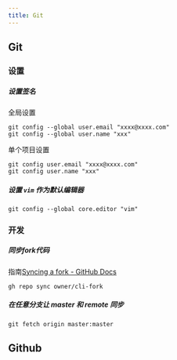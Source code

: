 ```yaml
---
title: Git
---
```

## Git
### 设置
##### 设置签名
全局设置
```shell
git config --global user.email "xxxx@xxxx.com"
git config --global user.name "xxx"
```
单个项目设置
```shell
git config user.email "xxxx@xxxx.com"
git config user.name "xxx"
```

##### 设置 `vim` 作为默认编辑器
```shell
git config --global core.editor "vim"
```
### 开发

##### 同步fork代码

指南[Syncing a fork - GitHub Docs](https://docs.github.com/en/pull-requests/collaborating-with-pull-requests/working-with-forks/syncing-a-fork)  
```shell
gh repo sync owner/cli-fork
```
##### 在任意分支让 master 和 remote 同步
```shell
git fetch origin master:master
```


## Github